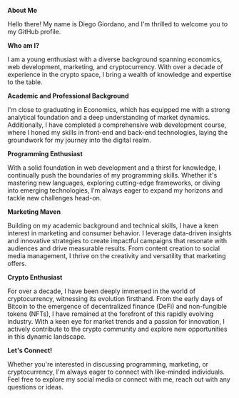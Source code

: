 **About Me**

Hello there! My name is Diego Giordano, and I'm thrilled to welcome you to my GitHub profile.

**Who am I?**

I am a young enthusiast with a diverse background spanning economics, web development, marketing, and cryptocurrency. 
With over a decade of experience in the crypto space, I bring a wealth of knowledge and expertise to the table.

**Academic and Professional Background**

I'm close to graduating  in Economics, which has equipped me with a strong analytical foundation and a deep understanding of market dynamics. 
Additionally, I have completed a comprehensive web development course, where I honed my skills in front-end and back-end technologies, laying the groundwork for my journey into the digital realm.

**Programming Enthusiast**

With a solid foundation in web development and a thirst for knowledge, I continually push the boundaries of my programming skills. 
Whether it's mastering new languages, exploring cutting-edge frameworks, or diving into emerging technologies, I'm always eager to expand my horizons and tackle new challenges head-on.

**Marketing Maven**

Building on my academic background and technical skills, I have a keen interest in marketing and consumer behavior. 
I leverage data-driven insights and innovative strategies to create impactful campaigns that resonate with audiences and drive measurable results. 
From content creation to social media management, I thrive on the creativity and versatility that marketing offers.

**Crypto Enthusiast**

For over a decade, I have been deeply immersed in the world of cryptocurrency, witnessing its evolution firsthand. 
From the early days of Bitcoin to the emergence of decentralized finance (DeFi) and non-fungible tokens (NFTs), I have remained at the forefront of this rapidly evolving industry. 
With a keen eye for market trends and a passion for innovation, I actively contribute to the crypto community and explore new opportunities in this dynamic landscape.

**Let's Connect!**

Whether you're interested in discussing programming, marketing, or cryptocurrency, I'm always eager to connect with like-minded individuals. 
Feel free to explore my social media or connect with me, reach out with any questions or ideas. 


